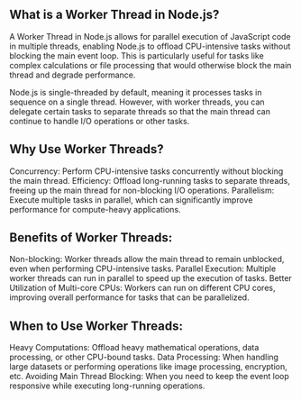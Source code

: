 ## What is a Worker Thread in Node.js?

A Worker Thread in Node.js allows for parallel execution of JavaScript code in multiple threads, enabling Node.js to offload CPU-intensive tasks without blocking the main event loop. This is particularly useful for tasks like complex calculations or file processing that would otherwise block the main thread and degrade performance.

Node.js is single-threaded by default, meaning it processes tasks in sequence on a single thread. However, with worker threads, you can delegate certain tasks to separate threads so that the main thread can continue to handle I/O operations or other tasks.

## Why Use Worker Threads?

Concurrency: Perform CPU-intensive tasks concurrently without blocking the main thread.
Efficiency: Offload long-running tasks to separate threads, freeing up the main thread for non-blocking I/O operations.
Parallelism: Execute multiple tasks in parallel, which can significantly improve performance for compute-heavy applications.

## Benefits of Worker Threads:

Non-blocking: Worker threads allow the main thread to remain unblocked, even when performing CPU-intensive tasks.
Parallel Execution: Multiple worker threads can run in parallel to speed up the execution of tasks.
Better Utilization of Multi-core CPUs: Workers can run on different CPU cores, improving overall performance for tasks that can be parallelized.

## When to Use Worker Threads:

Heavy Computations: Offload heavy mathematical operations, data processing, or other CPU-bound tasks.
Data Processing: When handling large datasets or performing operations like image processing, encryption, etc.
Avoiding Main Thread Blocking: When you need to keep the event loop responsive while executing long-running operations.
